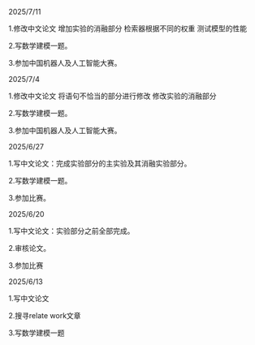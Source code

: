 2025/7/11

1.修改中文论文 增加实验的消融部分 检索器根据不同的权重 测试模型的性能 

2.写数学建模一题。

3.参加中国机器人及人工智能大赛。

2025/7/4

1.修改中文论文  将语句不恰当的部分进行修改  修改实验的消融部分

2.写数学建模一题。

3.参加中国机器人及人工智能大赛。

2025/6/27

1.写中文论文：完成实验部分的主实验及其消融实验部分。

2.写数学建模一题。

3.参加比赛。


2025/6/20

1.写中文论文：实验部分之前全部完成。

2.审核论文。

3.参加比赛

2025/6/13

1.写中文论文

2.搜寻relate work文章

3.写数学建模一题
